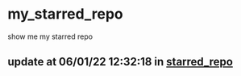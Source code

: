 # my_starred_repo
show me my starred repo

update at 06/01/22 12:32:18 in [starred_repo](./index.html)
---

